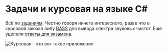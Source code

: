 # Задачи и курсовая на языке C#

Всё по [заданиям](https://aqua.tealeaf.su/). Честно говоря ничего интересного, разве что в курсовой заюзал либу [BASS](https://www.un4seen.com/) для вывода спектра звуковых частот. Ещё уцелели [ответы для экзамена](https://gist.github.com/mxkmn/704ba8636811e3b68a3380fcc81081a9).

![Курсовая - это вот такое приложение](screenrecord_coursework.gif)